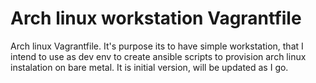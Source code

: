 # Arch linux workstation Vagrantfile
Arch linux Vagrantfile. It's purpose its to have simple workstation, that I intend to use as dev env to create ansible scripts to provision arch linux instalation on bare metal. It is initial version, will be updated as I go.
